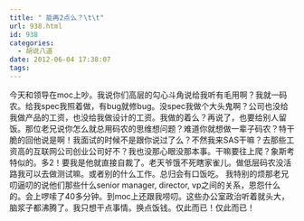 ```yaml
---
title: " 能再2点么？\t\t"
url: 938.html
id: 938
categories:
  - 胡说八道
date: 2012-06-04 17:38:07
tags:
---
```


今天和领导在moc上吵。我说你们高层的勾心斗角说给我听有毛用啊？我就一码农。给我spec我照着做，有bug就修bug。没spec我做个大头鬼啊？公司也没给我做产品的工资，也没给我做设计的工资。我做的着么？再说了，也要给别人留饭。那位老兄说你怎么就总用码农的思维想问题？难道你就想做一辈子码农？特干脆的回他说是啊！我面试的时候不是跟你说过了么？不然我来SAS干嘛？去那些工资高的互联网公司创业公司好不？我也没那心眼没那本事。干嘛要往上爬？象斯考特似的。多2！要我是他就直接自裁了。老天爷饿不死瞎家雀儿。做低层码农没活路我可以去做测试嘛。或者别的什么工作。总归会有口饭吃。 我特别的烦那老兄叨逼叨的说他们那些什么senior manager, director, vp之间的关系，恩怨什么的。会上啰嗦了40多分钟。到moc上还跟我唠叨。这些办公室政治听着就头大，脑浆子都沸腾了。我只想干点事情。换点饭钱。仅此而已！仅此而已！